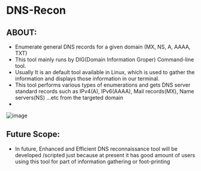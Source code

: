 # DNS-Recon 

## ABOUT:

- Enumerate general DNS records for a given domain (MX, NS, A, AAAA, TXT)
- This tool mainly runs by DIG(Domain Information Groper) Command-line tool.
- Usually It is an default tool available in Linux, which is used to gather the information and displays those information in our terminal. 
- This tool performs various types of enumerations and gets DNS server standard records such as IPv4(A), IPv6(AAAA), Mail records(MX), Name servers(NS) ...etc from the targeted domain
- 
![image](https://user-images.githubusercontent.com/78313224/174577685-090a1535-2ce8-4228-a445-48d87fc2ae0e.png)

## Future Scope:

- In future, Enhanced and Efficient DNS reconnaissance tool will be developed /scripted just because at present it has good amount of users using this tool for part of information gathering or foot-printing

